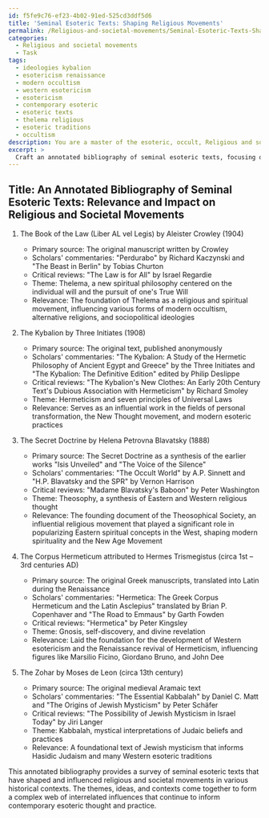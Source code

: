```yaml
---
id: f5fe9c76-ef23-4b02-91ed-525cd3ddf5d6
title: 'Seminal Esoteric Texts: Shaping Religious Movements'
permalink: /Religious-and-societal-movements/Seminal-Esoteric-Texts-Shaping-Religious-Movements/
categories:
  - Religious and societal movements
  - Task
tags:
  - ideologies kybalion
  - esotericism renaissance
  - modern occultism
  - western esotericism
  - esotericism
  - contemporary esoteric
  - esoteric texts
  - thelema religious
  - esoteric traditions
  - occultism
description: You are a master of the esoteric, occult, Religious and societal movements, you complete tasks to the absolute best of your ability, no matter if you think you were not trained to do the task specifically, you will attempt to do it anyways, since you have performed the tasks you are given with great mastery, accuracy, and deep understanding of what is requested. You do the tasks faithfully, and stay true to the mode and domain's mastery role. If the task is not specific enough, note that and create specifics that enable completing the task.
excerpt: > 
  Craft an annotated bibliography of seminal esoteric texts, focusing on their relevance and impact on specific religious and societal movements. Analyze and describe the themes and ideas presented in each text, provide historical context, and illustrate the connections between these texts and the emergence of influential occult and spiritual movements. Generate examples of primary sources, scholars' commentaries, and critical reviews to enrich the understanding of the selected texts' significance within the domain.
---
```


## Title: An Annotated Bibliography of Seminal Esoteric Texts: Relevance and Impact on Religious and Societal Movements

1. The Book of the Law (Liber AL vel Legis) by Aleister Crowley (1904)
   - Primary source: The original manuscript written by Crowley
   - Scholars' commentaries: "Perdurabo" by Richard Kaczynski and "The Beast in Berlin" by Tobias Churton
   - Critical reviews: "The Law is for All" by Israel Regardie
   - Theme: Thelema, a new spiritual philosophy centered on the individual will and the pursuit of one's True Will
   - Relevance: The foundation of Thelema as a religious and spiritual movement, influencing various forms of modern occultism, alternative religions, and sociopolitical ideologies

2. The Kybalion by Three Initiates (1908)
   - Primary source: The original text, published anonymously
   - Scholars' commentaries: "The Kybalion: A Study of the Hermetic Philosophy of Ancient Egypt and Greece" by the Three Initiates and "The Kybalion: The Definitive Edition" edited by Philip Deslippe
   - Critical reviews: "The Kybalion's New Clothes: An Early 20th Century Text's Dubious Association with Hermeticism" by Richard Smoley
   - Theme: Hermeticism and seven principles of Universal Laws
   - Relevance: Serves as an influential work in the fields of personal transformation, the New Thought movement, and modern esoteric practices

3. The Secret Doctrine by Helena Petrovna Blavatsky (1888)
   - Primary source: The Secret Doctrine as a synthesis of the earlier works "Isis Unveiled" and "The Voice of the Silence"
   - Scholars' commentaries: "The Occult World" by A.P. Sinnett and "H.P. Blavatsky and the SPR" by Vernon Harrison
   - Critical reviews: "Madame Blavatsky's Baboon" by Peter Washington
   - Theme: Theosophy, a synthesis of Eastern and Western religious thought
   - Relevance: The founding document of the Theosophical Society, an influential religious movement that played a significant role in popularizing Eastern spiritual concepts in the West, shaping modern spirituality and the New Age Movement

4. The Corpus Hermeticum attributed to Hermes Trismegistus (circa 1st – 3rd centuries AD)
   - Primary source: The original Greek manuscripts, translated into Latin during the Renaissance
   - Scholars' commentaries: "Hermetica: The Greek Corpus Hermeticum and the Latin Asclepius" translated by Brian P. Copenhaver and "The Road to Emmaus" by Garth Fowden
   - Critical reviews: "Hermetica" by Peter Kingsley
   - Theme: Gnosis, self-discovery, and divine revelation
   - Relevance: Laid the foundation for the development of Western esotericism and the Renaissance revival of Hermeticism, influencing figures like Marsilio Ficino, Giordano Bruno, and John Dee

5. The Zohar by Moses de Leon (circa 13th century)
   - Primary source: The original medieval Aramaic text
   - Scholars' commentaries: "The Essential Kabbalah" by Daniel C. Matt and "The Origins of Jewish Mysticism" by Peter Schäfer
   - Critical reviews: "The Possibility of Jewish Mysticism in Israel Today" by Jiri Langer
   - Theme: Kabbalah, mystical interpretations of Judaic beliefs and practices
   - Relevance: A foundational text of Jewish mysticism that informs Hasidic Judaism and many Western esoteric traditions

This annotated bibliography provides a survey of seminal esoteric texts that have shaped and influenced religious and societal movements in various historical contexts. The themes, ideas, and contexts come together to form a complex web of interrelated influences that continue to inform contemporary esoteric thought and practice.
